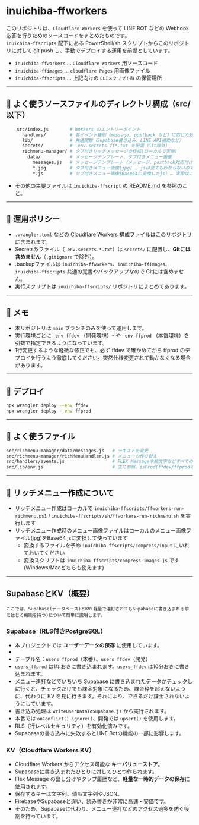 # inuichiba-ffworkers

このリポジトリは、`Cloudflare Workers` を使って LINE BOT などの Webhook 応答を行うためのソースコードをまとめたものです。  
`inuichiba-ffscripts` 配下にある PowerShell/sh スクリプトからこのリポジトリに対して git push し、手動でデプロイする運用を前提としています。

- `inuichiba-ffworkers` … `Cloudflare Workers` 用ソースコード
- `inuichiba-ffimages`  … `cloudflare Pages` 用画像ファイル
- `inuichiba-ffscripts` … 上記向けの `CLIスクリプト群` の保管場所 

---

## 📁 よく使うソースファイルのディレクトリ構成（src/ 以下）
```sh
    src/index.js        # Workers のエントリーポイント
      handlers/         # 各イベント種別（message, postback など）に応じた処理本体
      lib/              # 共通関数（Supabase書き込み、LINE API補助など）
      secrets/          # .env.secrets.ff*.txt を配置（Git除外）
      richmenu-manager/ # タブ付きリッチメッセージの作成(ローカルで実施)
        data/           # メッセージテンプレート、タブ付きメニュー画像
          messages.js   # メッセージテンプレート（メッセージ、postback対応付け、絵文字など）
          *.jpg         # タブ付きメニュー画像(jpg) … jsは見てもわからないので参考として置いておく
          *.js          # タブ付きメニュー画像(Base64に変換したjs) … 実際はこちらが使われる  
```
- その他の主要ファイルは `inuichiba-ffscript` の README.md を参照のこと。 
---

## 📌 運用ポリシー

- `.wrangler.toml` などの Cloudflare Workers 構成ファイルはこのリポジトリに含まれます。
- Secrets系ファイル（`.env.secrets.*.txt`）は `secrets/` に配置し、**Gitには含めません**（`.gitignore` で除外）。
- .backupファイルは `inuichiba-ffworkers`、`inuichiba-ffimages`、`inuichiba-ffscripts` 共通の覚書やバックアップなので Gitには含めません。
- 実行スクリプトは `inuichiba-ffscripts/` リポジトリにまとめてあります。

---

## 📝 メモ

- 本リポジトリは `main` ブランチのみを使って運用します。
- 実行環境ごとに `-env ffdev` （開発環境）- や `-env ffprod` （本番環境）を引数で指定できるようになっています。
- 1行変更するような軽微な修正でも、必ず ffdev で確かめてから ffprod のデプロイを行うよう徹底してください。突然仕様変更されて動かなくなる場合があります。

---

## 🔁 デプロイ

```bash
npx wrangler deploy --env ffdev
npx wrangler deploy --env ffprod
```

---

## 📁 よく使うファイル
```sh
src/richmenu-manager/data/messages.js   # テキストを変更
src/richmenu-manager/richMenuHandler.js # メニューの作り替え
src/handlers/events.js                  # FLEX Messageや絵文字などすべてのイベントに対する処理を行う
src/lib/env.js                          # 主に参照。isProd(ffdev/ffprodの切り替え)やSecretsをもらう
```

---

## 📁 リッチメニュー作成について

- リッチメニュー作成はローカルで `inuichiba-ffscripts/ffworkers-run-richmenu.ps1` / `inuichiba-ffscripts/sh/ffworkers-run-richmenu.sh` を実行します
- リッチメニュー作成時のメニュー画像ファイルはローカルのメニュー画像ファイル(jpg)をBase64 jsに変換して使っています
    - 変換するファイルを予め `inuichiba-ffscripts/compress/input` にいれておいてください
    - 変換スクリプトは `inuichiba-ffscripts/compress-images.js` です(Windows/Macどちらも使えます)

---

## SupabaseとKV（概要）
```text
ここでは、Supabase(データベース)とKV(軽量で連打されてもSupabaseに書き込まれる前にはじく機能を持つ)について簡単に説明します。
```

### Supabase（RLS付きPostgreSQL）
- 本プロジェクトでは **ユーザーデータの保存** に使用しています。
- 
- テーブル名：`users_ffprod`（本番）、`users_ffdev`（開発）
- `users_ffprod` は1年おきに書き込まれます。`users_ffdev` は10分おきに書き込まれます。
- メニュー連打などでいちいち Supabase に書き込まれたデータかチェックしに行くと、チェックだけでも課金対象になるため、課金枠を超えないように、代わりに KV を見に行きます。それにより、できるだけ課金されないようにしています。
- 書き込み処理は `writeUserDataToSupabase.js` から実行されます。
- 本番では `onConflict().ignore()`、開発では `upsert()` を使用します。
- RLS（行レベルセキュリティ）を有効化済みです。
- Supabaseの書き込みに失敗するとLINE Botの機能の一部に影響します。


### KV（Cloudflare Workers KV）
- Cloudflare Workers からアクセス可能な **キーバリューストア**。
- Supabaseに書き込まれたひとりに対してひとつ作られます。
- Flex Message の出し分けやタップ履歴など、**軽量な一時的データの保存**に使用されます。
- 保存するキーは文字列、値も文字列やJSON。
- FirebaseやSupabaseと違い、読み書きが非常に高速・安価です。
- そのため、Supabaseに代わり、メニュー連打などのアクセス過多を防ぐ役割を持っています。

